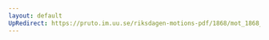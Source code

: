 ```yaml
---
layout: default
UpRedirect: https://pruto.im.uu.se/riksdagen-motions-pdf/1868/mot_1868__ak__186/mot_1868__ak__186-001.pdf
---
```

